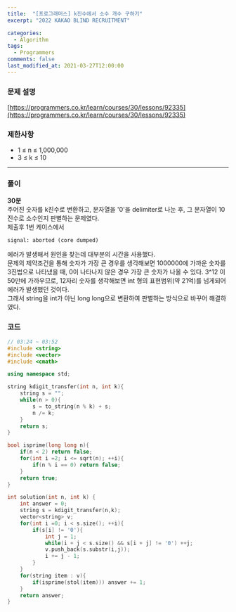 ```yaml
---
title:  "[프로그래머스] k진수에서 소수 개수 구하기"
excerpt: "2022 KAKAO BLIND RECRUITMENT"

categories:
  - Algorithm
tags:
  - Programmers 
comments: false
last_modified_at: 2021-03-27T12:00:00
---
```

### 문제 설명

[https://programmers.co.kr/learn/courses/30/lessons/92335](https://programmers.co.kr/learn/courses/30/lessons/92335)

### 제한사항
- 1 ≤ n ≤ 1,000,000
- 3 ≤ k ≤ 10

---
### 풀이
**30분**  
주어진 숫자를 k진수로 변환하고, 문자열을 '0'을 delimiter로 나눈 후, 그 문자열이 10진수로 소수인지 판별하는 문제였다.  
제출후 1번 케이스에서 
```
signal: aborted (core dumped)
```
에러가 발생해서 원인을 찾는데 대부분의 시간을 사용했다.  
문제의 제약조건을 통해 숫자가 가장 큰 경우를 생각해보면 1000000에 가까운 숫자를 3진법으로 나타냈을 때, 0이 나타나지 않은 경우 가장 큰 숫자가 나올 수 있다. 3^12 이 50만에 가까우므로, 12자리 숫자를 생각해보면 int 형의 표현범위(약 21억)를 넘게되어 에러가 발생했던 것이다.  
그래서 string을 int가 아닌 long long으로 변환하여 판별하는 방식으로 바꾸어 해결하였다.

### 코드
```c++
// 03:24 ~ 03:52
#include <string>
#include <vector>
#include <cmath>

using namespace std;

string kdigit_transfer(int n, int k){
    string s = "";
    while(n > 0){
        s = to_string(n % k) + s;
        n /= k;
    }
    return s;
}

bool isprime(long long n){
    if(n < 2) return false;
    for(int i =2; i <= sqrt(n); ++i){
        if(n % i == 0) return false;
    }
    return true;
}

int solution(int n, int k) {
    int answer = 0;
    string s = kdigit_transfer(n,k);
    vector<string> v;
    for(int i =0; i < s.size(); ++i){
        if(s[i] != '0'){
            int j = 1;
            while(i + j < s.size() && s[i + j] != '0') ++j;
            v.push_back(s.substr(i,j));
            i += j - 1;
        }
    }
    for(string item : v){
        if(isprime(stol(item))) answer += 1;
    }
    return answer;
}
```

